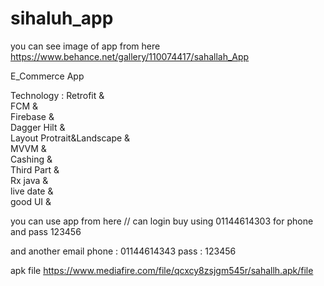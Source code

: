 # sihaluh_app


you can see image of app from here
https://www.behance.net/gallery/110074417/sahallah_App

E_Commerce App

Technology :
Retrofit  &   
FCM    &  
Firebase  &  
Dagger Hilt  &  
Layout Protrait&Landscape  &  
MVVM  &  
Cashing  &  
Third Part  &  
Rx java  &  
live date  &  
good UI  &  

you can use app from here
// can login buy using 01144614303 for phone
and pass 123456

and another email
phone : 01144614343
pass : 123456

apk file
https://www.mediafire.com/file/qcxcy8zsjgm545r/sahallh.apk/file




